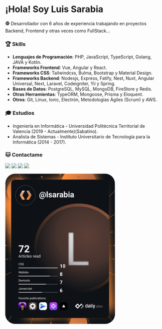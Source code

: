 <h1>¡Hola! Soy Luis Sarabia</h1>
<p>🕵️ Desarrollador con 6 años de experiencia trabajando en proyectos Backend, Frontend y otras veces como FullStack...</p>

<h3>🏆 Skills</h3>

- <b> Lenguajes de Programación</b>: PHP, JavaScript, TypeScript, Golang, JAVA y Kotlin.
- <b> Frameworks Frontend</b>: Vue, Angular y React.
- <b> Frameworks CSS</b>: Tailwindcss, Bulma, Bootstrap y Material Design. 
- <b> Frameworks Backend</b>: Nodesjs, Express, Fatify, Nest, Nuxt, Angular Universal, Next, Laravel, Codeigniter, Yii y Spring.
- <b> Bases de Datos</b>: PostgreSQL, MySQL, MongoDB, FireStore y Redis.
- <b> Otras Herramientas</b>: TypeORM, Mongoose, Prisma y Eloquent. 
- <b> Otros</b>: Git, Linux, Ionic, Electrón, Metodologías Ágiles (Scrum) y AWS.
  
<h3>🎓 Estudios</h3>

- Ingeniería en Informática - Universidad Politécnica Territorial de Valencia (2019 - Actualmente)(Sabatino).
- Analista de Sistemas - Instituto Universitario de Tecnología para la Informática (2014 - 2017).

<h3>🐱‍ Contactame</h3>

<a href="https://www.linkedin.com/in/luisalfredosv/"><img src="https://img.shields.io/badge/LinkedIn-0077B5?style=for-the-badge&logo=linkedin&logoColor=white"></a>
<a href="https://luisalfredosv.vercel.app"><img src="https://img.shields.io/badge/website-000000?style=for-the-badge&logo=About.me&logoColor=white"></a>
<a href="https://t.me/luisalfredosv"><img src="https://img.shields.io/badge/Telegram-2CA5E0?style=for-the-badge&logo=telegram&logoColor=white"></a>
<a href="mailto:luissarabia80@gmail.com"><img src="https://img.shields.io/badge/Gmail-D14836?style=for-the-badge&logo=gmail&logoColor=white"></a>



<img src="https://github.com/luisalfredosv/luisalfredosv/blob/main/devcard.svg" width="350" alt="Luis Sarabia Dev Card"/>
